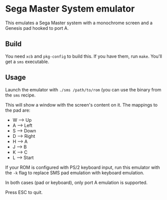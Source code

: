 # Sega Master System emulator

This emulates a Sega Master system with a monochrome screen and a Genesis pad
hooked to port A.

## Build

You need `xcb` and `pkg-config` to build this. If you have them, run `make`.
You'll get a `sms` executable.

## Usage

Launch the emulator with `./sms /path/to/rom` (you can use the binary from the
`sms` recipe.

This will show a window with the screen's content on it. The mappings to the
pad are:

* W --> Up
* A --> Left
* S --> Down
* D --> Right
* H --> A
* J --> B
* K --> C
* L --> Start

If your ROM is configured with PS/2 keyboard input, run this emulator with the
`-k` flag to replace SMS pad emulation with keyboard emulation.

In both cases (pad or keyboard), only port A emulation is supported.

Press ESC to quit.
